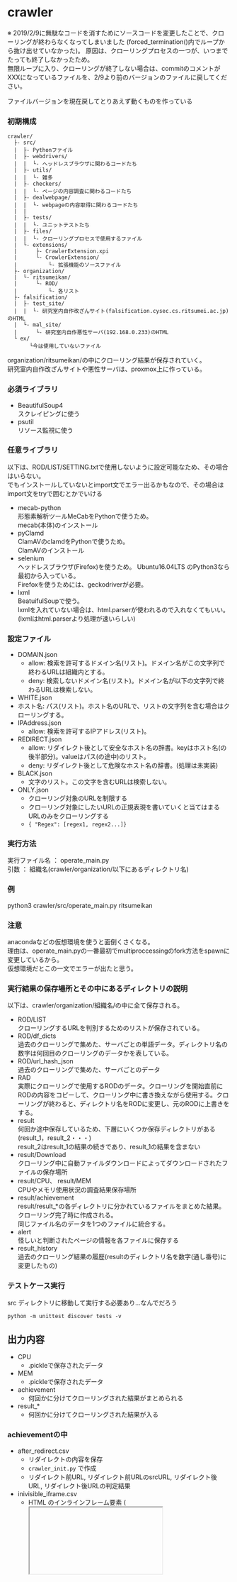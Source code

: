 # crawler

※ 2019/2/9に無駄なコードを消すためにソースコードを変更したことで、クローリングが終わらなくなってしまいました
(forced_termination()内でループから抜け出せていなかった)。
原因は、クローリングプロセスの一つが、いつまでたっても終了しなかったため。  
無限ループに入り、クローリングが終了しない場合は、commitのコメントがXXXになっているファイルを、2/9より前のバージョンのファイルに戻してください。  

ファイルバージョンを現在戻してとりあえず動くものを作っている

### 初期構成

```
crawler/
  ├- src/
  |  ├- Pythonファイル
  |  ├- webdrivers/
  |  |  └- ヘッドレスブラウザに関わるコードたち
  |  ├- utils/
  |  |  └- 雑多
  |  ├- checkers/
  |  |  └- ページの内容調査に関わるコードたち
  |  ├- dealwebpage/
  |  |  └- webpageの内容取得に関わるコードたち
  |  |
  |  ├- tests/
  |  |  └- ユニットテストたち
  |  ├- files/
  |  |  └- クローリングプロセスで使用するファイル
  |  └- extensions/
  |      ├- CrawlerExtension.xpi
  |      └- CrowlerExtension/
  |          └- 拡張機能のソースファイル
  ├- organization/
  |  └- ritsumeikan/
  |      └- ROD/
  |          └- 各リスト
  ├- falsification/
  |  ├- test_site/
  |  |  └- 研究室内自作改ざんサイト(falsification.cysec.cs.ritsumei.ac.jp)のHTML
  |  └- mal_site/
  |      └- 研究室内自作悪性サーバ(192.168.0.233)のHTML
  └ ex/
       └今は使用していないファイル
```

organization/ritsumeikan/の中にクローリング結果が保存されていく。  
研究室内自作改ざんサイトや悪性サーバは、proxmox上に作っている。


### 必須ライブラリ
* BeautifulSoup4  
 スクレイピングに使う  
* psutil  
 リソース監視に使う  

### 任意ライブラリ
以下は、ROD/LIST/SETTING.txtで使用しないように設定可能なため、その場合はいらない。  
でもインストールしていないとimport文でエラー出るかもなので、その場合はimport文をtryで囲むとかでいける  
* mecab-python  
 形態素解析ツールMeCabをPythonで使うため。  
 mecab(本体)のインストール
* pyClamd  
 ClamAVのclamdをPythonで使うため。  
 ClamAVのインストール 
* selenium  
 ヘッドレスブラウザ(Firefox)を使うため。 
 Ubuntu16.04LTS のPython3なら最初から入っている。  
 Firefoxを使うためには、geckodriverが必要。
* lxml  
 BeatuifulSoupで使う。  
 lxmlを入れていない場合は、html.parserが使われるので入れなくてもいい。(lxmlはhtml.parserより処理が速いらしい)  

### 設定ファイル

- DOMAIN.json
  - allow: 検索を許可するドメイン名(リスト)。ドメイン名がこの文字列で終わるURLは組織内とする。
  - deny: 検索しないドメイン名(リスト)。ドメイン名が以下の文字列で終わるURLは検索しない。
- WHITE.json
- ホスト名: パス(リスト)。ホスト名のURLで、リストの文字列を含む場合はクローリングする。
- IPAddress.json
  - allow: 検索を許可するIPアドレス(リスト)。
- REDIRECT.json
  - allow: リダイレクト後として安全なホスト名の辞書。keyはホスト名(の後半部分)。valueはパス(の途中)のリスト。
  - deny: リダイレクト後として危険なホスト名の辞書。(処理は未実装)
- BLACK.json
  - 文字のリスト。この文字を含むURLは検索しない。
- ONLY.json
  - クローリング対象のURLを制限する
  - クローリング対象にしたいURLの正規表現を書いていくと当てはまるURLのみをクローリングする
  -  `{ "Regex": [regex1, regex2...]}`

### 実行方法  
実行ファイル名 ： operate_main.py  
引数 ： 組織名(crawler/organization/以下にあるディレクトリ名)
### 例  
python3 crawler/src/operate_main.py  ritsumeikan

### 注意
anacondaなどの仮想環境を使うと面倒くさくなる。  
理由は、operate_main.pyの一番最初でmultiproccessingのfork方法をspawnに変更しているから。  
仮想環境だとこの一文でエラーが出たと思う。  

### 実行結果の保存場所とその中にあるディレクトリの説明  
以下は、crawler/organization/組織名/の中に全て保存される。  
* ROD/LIST  
  クローリングするURLを判別するためのリストが保存されている。
* ROD/df_dicts  
  過去のクローリングで集めた、サーバごとの単語データ。ディレクトリ名の数字は何回目のクローリングのデータかを表している。
* ROD/url_hash_json  
  過去のクローリングで集めた、サーバごとのデータ
* RAD  
  実際にクローリングで使用するRODのデータ。クローリングを開始直前にRODの内容をコピーして、クローリング中に書き換えながら使用する。クローリングが終わると、ディレクトリ名をRODに変更し、元のRODに上書きをする。
* result  
  何回か途中保存しているため、下層にいくつか保存ディレクトリがある(result_1，result_2・・・)  
  result_2はresult_1の結果の続きであり、result_1の結果を含まない 
* result/Download  
  クローリング中に自動ファイルダウンロードによってダウンロードされたファイルの保存場所
* result/CPU、 result/MEM  
  CPUやメモリ使用状況の調査結果保存場所
* result/achievement  
  result/result_*の各ディレクトリに分かれているファイルをまとめた結果。クローリング完了時に作成される。  
  同じファイル名のデータを1つのファイルに統合する。
* alert  
  怪しいと判断されたページの情報を各ファイルに保存する
* result_history  
  過去のクローリング結果の履歴(resultのディレクトリ名を数字(通し番号)に変更したもの)

### テストケース実行

src ディレクトリに移動して実行する必要あり...なんでだろう

`python -m unittest discover tests -v`

## 出力内容

- CPU
  - .pickleで保存されたデータ
- MEM
  - .pickleで保存されたデータ
- achievement
  - 何回かに分けてクローリングされた結果がまとめられる
- result_*
  - 何回かに分けてクローリングされた結果が入る

### achievementの中

- after_redirect.csv
  - リダイレクトの内容を保存
  - `crawler_init.py` で作成
  - リダイレクト前URL, リダイレクト前URLのsrcURL, リダイレクト後URL, リダイレクト後URLの判定結果
- inivisible_iframe.csv
  - HTML のインラインフレーム要素 (<iframe>) 入れ子になった閲覧コンテキストを表現する
  - width、height属性値が0か display:none か visibility:hidden が設定されている等、目に見えない <iframe> が記録される
- new_page.csv
  - `crawler.py/parse()` で作成
  - url_dict に存在しないページの場合これは新規ページ
- same_hash_page.csv
  - `crawler.py/parse()` で作成
  - url_dict に存在するSHAと新たに取得したSHAが一致するかを調べて作成
- change_hash_page.csv
  - `crawler.py/parse()` で作成
  - Hash値が変わったページに関して何日で変わったかを記録する
- script_name.csv
  - スクリプト名が1文字のとき、怪しいスクリプト名のときに記録する
  - タイトル内に `<script ` が存在しているとき
  - `src/crawler.py/` 618行目
  - `src/dealwebpage/inspection_page.py/script_inspection()`
- clamd_error.txt
  - clamdで起きたエラーをまとめて記録する
  - 大きすぎるファイル等々記録される
- meta_refresh.csv
  - `crawler.py/parse()` で作成
  - アドレス変更等で飛ばされた場合に記録する
- server
  - 各サーバの結果が入る
- hack_word_Lv*.txt
  - ハック関連の文字列があるときにレベルに応じて記録される
- new_file.csv
  - `crawler.py/parse()` で作成
  - url_dict に存在しないページの場合これは新規ファイル
- result.txt
  - 達成URL数を全部まとめて記録する
- notice.txt
  - 特殊なケースとしてなんかKillされた時等に記録されるページ

### alertの中身

- new_form_url.csv
  - 入力フォームのaction先が未知サーバの場合に記録する
  - ActionにかかれているURLが不完全な場合には適度に修正( `webpage.py/comp_http` )
- request_to_new_server.csv
  - リクエスト先のURLが安全かを調べる
- download_url.csv
  - 自動ダウンロードが存在する場合に記録する
- over_work_cpu.csv, over_work_memory.csv
  - 使用率が大きいプロセスを記録する
- url_history.csv
  - URLの遷移が存在する際に記録する
  - `inspection_url_by_filter` を用いて怪しいURLかどうかチェックする
  - `crawler.py` 922
- about_blank_url.csv
  - URL開いたらポップアップでファイルDLが出てくる者たちが記録されている...
  - FileDLに記録されてない？
  - `crawler.py` 1195
- alert_text.csv
  - アラートででてきたURL, 内容が保存される
  - `crawler.py` 1185
- new_form_url.csv
  - 未知サーバにフォームを送信しているページを記録する
  - `crawler.py` 675
- new_page_without_frequent_word.csv
  - 新たなページにあった単語が今まで見てきた同一サーバ内のの頻出単語にどれだけ含まれているか調査
  - 類似性が全然ないならば記録する
  - `crawler.py` 553
- after_redirect_check.csv
  - リダイレクトが発生した場合ホワイトリストに含まれているかを調べて記録する
  - `crawler_init.py` 649
- new_window_url
  - 新規ウィンドウを開く系ページを記録
  - `crawler_init.py` 622
- change_important_word.csv
  - 過去の記録と頻発する文字列が変わっていたならば記録する
  - `crawler.py` 553
- link_to_new_server.csv
  - 未知サーバへのリンクが存在する場合に記録する
- new_iframeSrc.csv
  - 前回のクローリングで確認されなかったiframeが存在する場合に記録
  - `crawler.py` 591
- new_scriptSrc.csv
  - 前回のクローリングで確認されなかったscriptが使われているときに記録
  - `crawler.py` 640
